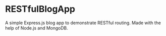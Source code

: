 # RESTfulBlogApp

A simple Express.js blog app to demonstrate RESTful routing. Made with the help of Node.js and MongoDB.


